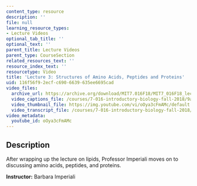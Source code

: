 ```yaml
---
content_type: resource
description: ''
file: null
learning_resource_types:
- Lecture Videos
optional_tab_title: ''
optional_text: ''
parent_title: Lecture Videos
parent_type: CourseSection
related_resources_text: ''
resource_index_text: ''
resourcetype: Video
title: 'Lecture 3: Structures of Amino Acids, Peptides and Proteins'
uid: 116f56f9-2ecf-c690-6639-635ee6695cad
video_files:
  archive_url: https://archive.org/download/MIT7.016F18/MIT7_016F18_lec03_300k.mp4
  video_captions_file: /courses/7-016-introductory-biology-fall-2018/9a6f8392cb215d7682ef773105423902_oOya3cFmAMc.vtt
  video_thumbnail_file: https://img.youtube.com/vi/oOya3cFmAMc/default.jpg
  video_transcript_file: /courses/7-016-introductory-biology-fall-2018/31819fb252d757cd3019ff9659035baf_oOya3cFmAMc.pdf
video_metadata:
  youtube_id: oOya3cFmAMc
---
```


Description
-----------

After wrapping up the lecture on lipids, Professor Imperiali moves on to discussing amino acids, peptides, and proteins.

**Instructor:** Barbara Imperiali